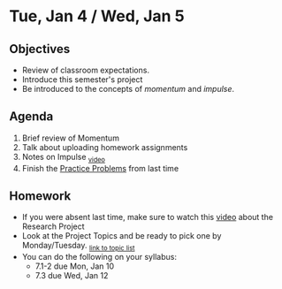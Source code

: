 Tue, Jan 4 / Wed, Jan 5
=========    
  
Objectives  
------------  
- Review of classroom expectations.
- Introduce this semester's project
- Be introduced to the concepts of *momentum* and *impulse*. 
 
Agenda    
---------    

1. Brief review of Momentum
2. Talk about uploading homework assignments
3. Notes on Impulse <sub> [video](https://www.youtube.com/watch?v=9VINYb4o9B8&feature=youtu.be)</sub>
4. Finish the [Practice Problems](https://avon.schoology.com/page/5527381382) from last time



Homework  
-------------    
- If you were absent last time, make sure to watch this [video][pvid] about the Research Project
- Look at the Project Topics and be ready to pick one by Monday/Tuesday.  <sub>[link to topic list][ptop]</sub>
- You can do the following on your syllabus: 
	- 7.1-2 due Mon, Jan 10
	- 7.3 due Wed, Jan 12

[pasmt]: https://avon.schoology.com/course/5138386920/materials/gp/5527196152
[ptop]: https://avon.schoology.com/course/5138386920/materials/gp/5527196115
[pvid]: https://avon.schoology.com/course/5138386920/materials/gp/5527196182

<!--stackedit_data:
eyJoaXN0b3J5IjpbLTkzNTUyNDMwOCwtMTk4NzM1MzY1LC0xMz
A3MzA3NDIsLTE2MzEyNjY0MywtMjA3NjU4Njc0MywxMTg0NjU1
MDY5LDE1Nzc5ODk4MzUsLTkyMjk1ODI3OCwxNDk3ODgzNDgwLD
g5OTI5MTcwNywtMTEyODU0OTgwNSwzNjY5MzMxMjMsLTMxNDM2
ODIxMiwtNzkwMjYxNzA5LDE0NDk0NTIxODIsLTI1MzY3MDU5MC
wtOTU1MTEzMTg2LDQ4NTkwMDM0NSwtMzU0OTYyNjk1LDE0MTU5
MTYwMTJdfQ==
-->